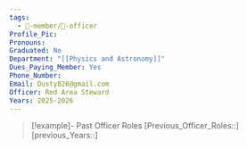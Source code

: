 ```yaml
---
tags:
  - 🧑-member/💠-officer
Profile_Pic: 
Pronouns: 
Graduated: No
Department: "[[Physics and Astronomy]]"
Dues_Paying_Member: Yes
Phone_Number: 
Email: Dusty826@gmail.com
Officer: Red Area Steward
Years: 2025-2026
---
```


> [!example]- Past Officer Roles
> [Previous_Officer_Roles::]
> [previous_Years::]
